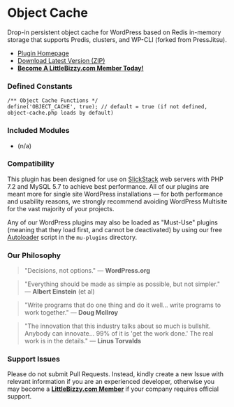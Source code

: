 # Object Cache

Drop-in persistent object cache for WordPress based on Redis in-memory storage that supports Predis, clusters, and WP-CLI (forked from PressJitsu).

* [Plugin Homepage](https://www.littlebizzy.com/plugins/object-cache)
* [Download Latest Version (ZIP)](https://github.com/littlebizzy/object-cache/archive/1.2.0.zip)
* [**Become A LittleBizzy.com Member Today!**](https://www.littlebizzy.com/members)

### Defined Constants

    /** Object Cache Functions */
    define('OBJECT_CACHE', true); // default = true (if not defined, object-cache.php loads by default)
    
### Included Modules

* (n/a)

### Compatibility

This plugin has been designed for use on [SlickStack](https://slickstack.io) web servers with PHP 7.2 and MySQL 5.7 to achieve best performance. All of our plugins are meant more for single site WordPress installations — for both performance and usability reasons, we strongly recommend avoiding WordPress Multisite for the vast majority of your projects.

Any of our WordPress plugins may also be loaded as "Must-Use" plugins (meaning that they load first, and cannot be deactivated) by using our free [Autoloader](https://github.com/littlebizzy/autoloader) script in the `mu-plugins` directory.

### Our Philosophy

> "Decisions, not options." — **WordPress.org**

> "Everything should be made as simple as possible, but not simpler." — **Albert Einstein** (et al)

> "Write programs that do one thing and do it well... write programs to work together." — **Doug McIlroy**

> "The innovation that this industry talks about so much is bullshit. Anybody can innovate... 99% of it is 'get the work done.' The real work is in the details." — **Linus Torvalds**

### Support Issues

Please do not submit Pull Requests. Instead, kindly create a new Issue with relevant information if you are an experienced developer, otherwise you may become a [**LittleBizzy.com Member**](https://www.littlebizzy.com/members) if your company requires official support.
